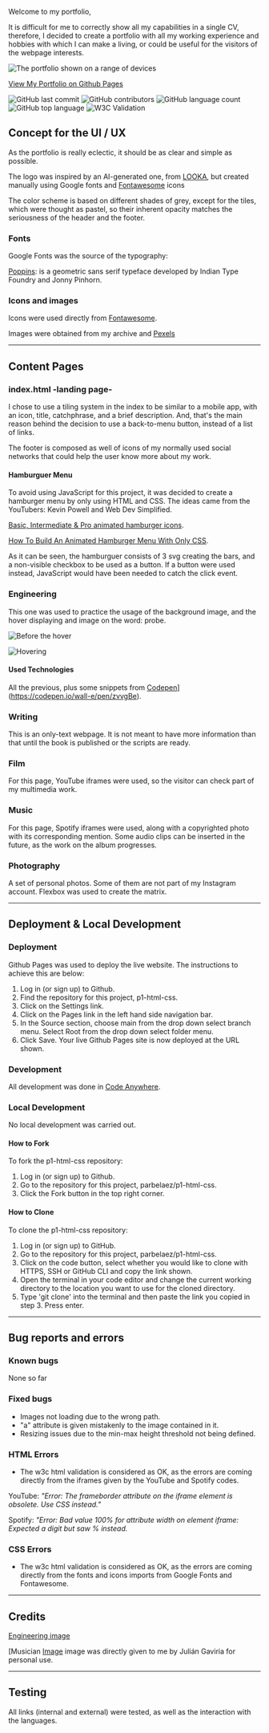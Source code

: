 Welcome to my portfolio,

It is difficult for me to correctly show all my capabilities in a single CV, therefore, I decided to create a portfolio with all my working experience and hobbies with which I can make a living, or could be useful for the visitors of the webpage interests.


![The portfolio shown on a range of devices](assets/images/devices_render.png)

[View My Portfolio on Github Pages](https://parbelaez.github.io/p1-html-css/)

![GitHub last commit](https://img.shields.io/github/last-commit/parbelaez/p1-html-css?color=red)
![GitHub contributors](https://img.shields.io/github/contributors/parbelaez/p1-html-css?color=orange)
![GitHub language count](https://img.shields.io/github/languages/count/parbelaez/p1-html-css?color=yellow)
![GitHub top language](https://img.shields.io/github/languages/top/parbelaez/p1-html-css?color=green)
![W3C Validation](https://img.shields.io/w3c-validation/html?color=blueviolet&targetUrl=https://parbelaez.github.io/p1-html-css/)

## Concept for the UI / UX

As the portfolio is really eclectic, it should be as clear and simple as possible.

The logo was inspired by an AI-generated one, from [LOOKA](https://looka.com/), but created manually using Google fonts and [Fontawesome](https://fontawesome.com/) icons

The color scheme is based on different shades of grey, except for the tiles, which were thought as pastel, so their inherent opacity matches the seriousness of the header and the footer.

### Fonts
Google Fonts was the source of the typography:

[Poppins](https://github.com/itfoundry/poppins): is a geometric sans serif typeface developed by Indian Type Foundry and Jonny Pinhorn.

### Icons and images

Icons were used directly from [Fontawesome](https://fontawesome.com/).

Images were obtained from my archive and [Pexels](https://www.pexels.com/)

---

## Content Pages

### index.html -landing page-

I chose to use a tiling system in the index to be similar to a mobile app, with an icon, title, catchphrase, and a brief description. And, that's the main reason behind the decision to use a back-to-menu button, instead of a list of links.

The footer is composed as well of icons of my normally used social networks that could help the user know more about my work.

#### Hamburguer Menu

To avoid using JavaScript for this project, it was decided to create a hamburger menu by only using HTML and CSS. The ideas came from the YouTubers: Kevin Powell and Web Dev Simplified.

[Basic, Intermediate & Pro animated hamburger icons](https://www.youtube.com/watch?v=R00QiudbD4Y).

[How To Build An Animated Hamburger Menu With Only CSS](https://www.youtube.com/watch?v=dAIVbLrAb_U).

As it can be seen, the hamburguer consists of 3 svg creating the bars, and a non-visible checkbox to be used as a button. If a button were used instead, JavaScript would have been needed to catch the click event.

### Engineering

This one was used to practice the usage of the background image, and the hover displaying and image on the word: probe.

![Before the hover](assets/images/no_hover.png)

![Hovering](assets/images/hovering.png)

#### Used Technologies

All the previous, plus some snippets from [Codepen](https://codepen.io/wall-e/pen/zvvgBe)](https://codepen.io/wall-e/pen/zvvgBe).

### Writing

This is an only-text webpage. It is not meant to have more information than that until the book is published or the scripts are ready.

### Film

For this page, YouTube iframes were used, so the visitor can check part of my multimedia work.

### Music

For this page, Spotify iframes were used, along with a copyrighted photo with its corresponding mention.
Some audio clips can be inserted in the future, as the work on the album progresses.

### Photography

A set of personal photos. Some of them are not part of my Instagram account.
Flexbox was used to create the matrix.


- - -

## Deployment & Local Development

### Deployment

Github Pages was used to deploy the live website. The instructions to achieve this are below:

1. Log in (or sign up) to Github.
2. Find the repository for this project, p1-html-css.
3. Click on the Settings link.
4. Click on the Pages link in the left hand side navigation bar.
5. In the Source section, choose main from the drop down select branch menu. Select Root from the drop down select folder menu.
6. Click Save. Your live Github Pages site is now deployed at the URL shown.

### Development

All development was done in [Code Anywhere](https://app.codeanywhere.com/).

### Local Development

No local development was carried out.

#### How to Fork

To fork the p1-html-css repository:

1. Log in (or sign up) to Github.
2. Go to the repository for this project, parbelaez/p1-html-css.
3. Click the Fork button in the top right corner.

#### How to Clone

To clone the p1-html-css repository:

1. Log in (or sign up) to GitHub.
2. Go to the repository for this project, parbelaez/p1-html-css.
3. Click on the code button, select whether you would like to clone with HTTPS, SSH or GitHub CLI and copy the link shown.
4. Open the terminal in your code editor and change the current working directory to the location you want to use for the cloned directory.
5. Type 'git clone' into the terminal and then paste the link you copied in step 3. Press enter.

- - -


## Bug reports and errors

### Known bugs

None so far

### Fixed bugs

- Images not loading due to the wrong path.
- "a" attribute is given mistakenly to the image contained in it.
- Resizing issues due to the min-max height threshold not being defined.

### HTML Errors

* The w3c html validation is considered as OK, as the errors are coming directly from the iframes given by the YouTube and Spotify codes.

YouTube: *"Error: The frameborder attribute on the iframe element is obsolete. Use CSS instead."*

Spotify: *"Error: Bad value 100% for attribute width on element iframe: Expected a digit but saw % instead.*

### CSS Errors

- The w3c html validation is considered as OK, as the errors are coming directly from the fonts and icons imports from Google Fonts and Fontawesome.

---


## Credits

[Engineering image](https://www.pexels.com/de-de/foto/person-die-das-gerat-verwendet-132700/)

[Musician [Image](https://www.linkedin.com/in/julian-gaviria-29584272/?originalSubdomain=co) image was directly given to me by Julián Gaviria for personal use.

---

## Testing

All links (internal and external) were tested, as well as the interaction with the languages.